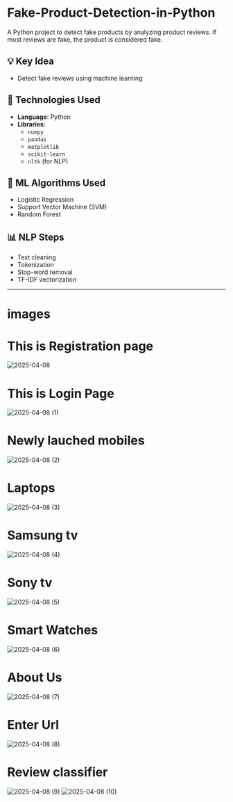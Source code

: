 # Fake-Product-Detection-in-Python
A Python project to detect fake products by analyzing product reviews. If most reviews are fake, the product is considered fake.

## 💡 Key Idea

- Detect fake reviews using machine learning

## 🧠 Technologies Used

- **Language**: Python
- **Libraries**: 
  - `numpy`  
  - `pandas`  
  - `matplotlib`  
  - `scikit-learn`  
  - `nltk` (for NLP)

## 🤖 ML Algorithms Used

- Logistic Regression  
- Support Vector Machine (SVM)  
- Random Forest

## 📊 NLP Steps

- Text cleaning
- Tokenization
- Stop-word removal
- TF-IDF vectorization

---

# images
# This is Registration page 
![2025-04-08](https://github.com/user-attachments/assets/40cc91ee-279c-4a5e-be40-80b5dce70f59)
# This is Login Page 
![2025-04-08 (1)](https://github.com/user-attachments/assets/381c4c87-8fc2-4273-bc5a-b85a4af17fe1)
# Newly lauched mobiles 
 ![2025-04-08 (2)](https://github.com/user-attachments/assets/d7853899-9321-43ff-a236-ded434484ecb)
# Laptops
![2025-04-08 (3)](https://github.com/user-attachments/assets/75769689-b175-4e7d-94f3-1246241d97f1)
# Samsung tv
![2025-04-08 (4)](https://github.com/user-attachments/assets/f746315e-ffdb-437c-893f-b0041eca92b8)
# Sony tv
![2025-04-08 (5)](https://github.com/user-attachments/assets/feca449c-e5ab-464c-bc5b-7cc964c422ee)
# Smart Watches
![2025-04-08 (6)](https://github.com/user-attachments/assets/e533f6e1-fee4-4f5d-a5e6-44585f308239)
 # About Us 
 ![2025-04-08 (7)](https://github.com/user-attachments/assets/4322ced6-9790-4c77-b27b-97ddd9ed020d)
# Enter Url
![2025-04-08 (8)](https://github.com/user-attachments/assets/a8bd6a4e-be37-44a2-8cf8-a66ff3163e0d)
# Review classifier 
![2025-04-08 (9)](https://github.com/user-attachments/assets/8cd08e73-8a20-48e8-9aaa-02c60a3abd7b)
![2025-04-08 (10)](https://github.com/user-attachments/assets/67137dd6-da15-44c7-9ace-223c74e96e0c)

